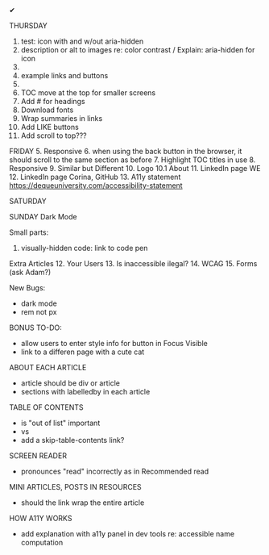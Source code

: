 <span className="pink-text bold">&#x2714; </span> 

THURSDAY

1. test: icon with and w/out aria-hidden
2. description or alt to images re: color contrast / Explain: aria-hidden for icon
3. 
4. example links and buttons
5. 
6. TOC move at the top for smaller screens
7. Add # for headings
8. Download fonts
9. Wrap summaries in links
10. Add LIKE buttons
11. Add scroll to top???


FRIDAY
5. Responsive
6. when using the back button in the browser, it should scroll to the same section as before
7. Highlight TOC titles in use
8. Responsive
9. Similar but Different
10. Logo
10.1 About 
11. LinkedIn page WE
12. LinkedIn page Corina, GitHub
13. A11y statement https://dequeuniversity.com/accessibility-statement


SATURDAY

SUNDAY
Dark Mode

Small parts:
1. visually-hidden code: link to code pen

Extra Articles
12. Your Users
13. Is inaccessible ilegal?
14. WCAG
15. Forms (ask Adam?)

New Bugs:
- dark mode
- rem not px

BONUS TO-DO:
- allow users to enter style info for button in Focus Visible
- link to a differen page with a cute cat


ABOUT EACH ARTICLE
- article should be div or article
- sections with labelledby in each article

TABLE OF CONTENTS
- is "out of list" important
- <a> vs <Link>
- add a skip-table-contents link?


SCREEN READER 
- pronounces "read" incorrectly as in Recommended read

MINI ARTICLES, POSTS IN RESOURCES
- should the link wrap the entire article

HOW A11Y WORKS
- add explanation with a11y panel in dev tools re: accessible name computation


